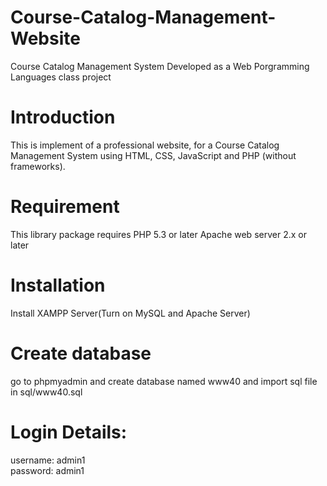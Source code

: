 # Course-Catalog-Management-Website
Course Catalog Management System
Developed as a Web Porgramming Languages class project

# Introduction
This is implement of a professional website, for a Course Catalog Management System using HTML, CSS, JavaScript and PHP (without frameworks).

# Requirement
This library package requires PHP 5.3 or later Apache web server 2.x or later

# Installation
  Install XAMPP Server(Turn on MySQL and Apache Server)
  
# Create database
go to phpmyadmin and create database named www40 and import sql file in sql/www40.sql

# Login Details:
username: admin1  
password: admin1
